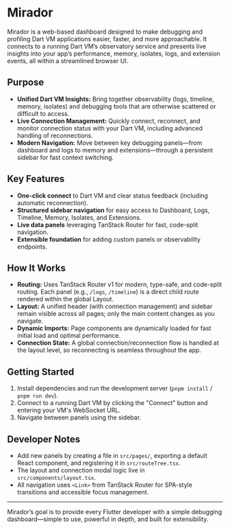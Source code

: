 # Mirador

Mirador is a web-based dashboard designed to make debugging and profiling Dart VM applications easier, faster, and more approachable. It connects to a running Dart VM’s observatory service and presents live insights into your app’s performance, memory, isolates, logs, and extension events, all within a streamlined browser UI.

## Purpose

- **Unified Dart VM Insights:** Bring together observability (logs, timeline, memory, isolates) and debugging tools that are otherwise scattered or difficult to access.
- **Live Connection Management:** Quickly connect, reconnect, and monitor connection status with your Dart VM, including advanced handling of reconnections.
- **Modern Navigation:** Move between key debugging panels—from dashboard and logs to memory and extensions—through a persistent sidebar for fast context switching.

## Key Features

- **One-click connect** to Dart VM and clear status feedback (including automatic reconnection).
- **Structured sidebar navigation** for easy access to Dashboard, Logs, Timeline, Memory, Isolates, and Extensions.
- **Live data panels** leveraging TanStack Router for fast, code-split navigation.
- **Extensible foundation** for adding custom panels or observability endpoints.

## How It Works

- **Routing:** Uses TanStack Router v1 for modern, type-safe, and code-split routing. Each panel (e.g., `/logs`, `/timeline`) is a direct child route rendered within the global Layout.
- **Layout:** A unified header (with connection management) and sidebar remain visible across all pages; only the main content changes as you navigate.
- **Dynamic Imports:** Page components are dynamically loaded for fast initial load and optimal performance.
- **Connection State:** A global connection/reconnection flow is handled at the layout level, so reconnecting is seamless throughout the app.

## Getting Started

1. Install dependencies and run the development server (`pnpm install` / `pnpm run dev`).
2. Connect to a running Dart VM by clicking the "Connect" button and entering your VM's WebSocket URL.
3. Navigate between panels using the sidebar.

## Developer Notes

- Add new panels by creating a file in `src/pages/`, exporting a default React component, and registering it in `src/routeTree.tsx`.
- The layout and connection modal logic live in `src/components/layout.tsx`.
- All navigation uses `<Link>` from TanStack Router for SPA-style transitions and accessible focus management.

---

Mirador’s goal is to provide every Flutter developer with a simple debugging dashboard—simple to use, powerful in depth, and built for extensibility.
